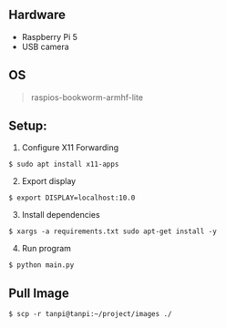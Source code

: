 ## Hardware

- Raspberry Pi 5
- USB camera

## OS

> raspios-bookworm-armhf-lite

## Setup:

1. Configure X11 Forwarding

```
$ sudo apt install x11-apps
```

2. Export display

```
$ export DISPLAY=localhost:10.0
```

3. Install dependencies

```
$ xargs -a requirements.txt sudo apt-get install -y
```

4. Run program

```
$ python main.py
```

## Pull Image

```
$ scp -r tanpi@tanpi:~/project/images ./
```
